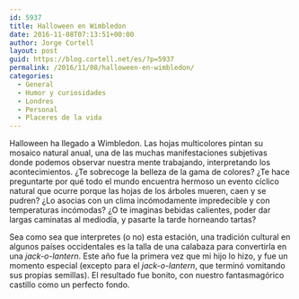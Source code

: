 ```yaml
---
id: 5937
title: Halloween en Wimbledon
date: 2016-11-08T07:13:51+00:00
author: Jorge Cortell
layout: post
guid: https://blog.cortell.net/es/?p=5937
permalink: /2016/11/08/halloween-en-wimbledon/
categories:
  - General
  - Humor y curiosidades
  - Londres
  - Personal
  - Placeres de la vida
---
```


  
Halloween ha llegado a Wimbledon. Las hojas multicolores pintan su mosaico natural anual, una de las muchas manifestaciones subjetivas donde podemos observar nuestra mente trabajando, interpretando los acontecimientos. ¿Te sobrecoge la belleza de la gama de colores? ¿Te hace preguntarte por qué todo el mundo encuentra hermoso un evento cíclico natural que ocurre porque las hojas de los árboles mueren, caen y se pudren? ¿Lo asocias con un clima incómodamente impredecible y con temperaturas incómodas? ¿O te imaginas bebidas calientes, poder dar largas caminatas al mediodía, y pasarte la tarde horneando tartas?

Sea como sea que interpretes (o no) esta estación, una tradición cultural en algunos países occidentales es la talla de una calabaza para convertirla en una _jack-o-lantern_. Este año fue la primera vez que mi hijo lo hizo, y fue un momento especial (excepto para el _jack-o-lantern_, que terminó vomitando sus propias semillas). El resultado fue bonito, con nuestro fantasmagórico castillo como un perfecto fondo.